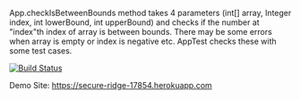 App.checkIsBetweenBounds method takes 4 parameters (int[] array, Integer index, int lowerBound, int upperBound) and checks if the number at "index"th index of array is between bounds. There may be some errors when array is empty or index is negative etc. AppTest checks these with some test cases.

[![Build Status](https://travis-ci.com/fthrslntgy/myDemoApp.svg?branch=main)](https://travis-ci.com/fthrslntgy/myDemoApp)

Demo Site: https://secure-ridge-17854.herokuapp.com
